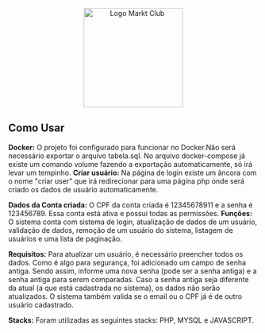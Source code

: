 <p align="center">
  <img src="https://markt.club/images/logo_marktclub.png" width="200" alt="Logo Markt Club">
</p>

## Como Usar

**Docker:** O projeto foi configurado para funcionar no Docker.Não será necessário exportar o arquivo tabela.sql. No arquivo docker-compose já existe um comando volume fazendo a exportação automaticamente, só irá levar um tempinho.
**Criar usuário:** Na página de login existe um âncora com o nome "criar user" que irá redirecionar para uma página php onde será criado os dados de usuário automaticamente.

**Dados da Conta criada:** O CPF da conta criada é 12345678911 e a senha é 123456789. Essa conta está ativa e possui todas as permissões.
**Funções:** O sistema conta com sistema de login, atualização de dados de um usuário, validação de dados, remoção de um usuário do sistema, listagem de usuários e uma lista de paginação.

**Requisitos:** Para atualizar um usuário, é necessário preencher todos os dados. Como é algo para segurança, foi adicionado um campo de senha antiga. Sendo assim, informe uma nova senha (pode ser a senha antiga) e a senha antiga para serem comparadas. Caso a senha antiga seja diferente da atual (a que está cadastrada no sistema), os dados não serão atualizados. O sistema também valida se o email ou o CPF já é de outro usuário cadastrado.

**Stacks:** Foram utilizadas as seguintes stacks: PHP, MYSQL e JAVASCRIPT.
